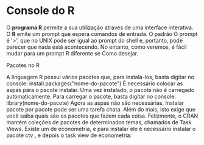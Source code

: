 # Console do R

O **programa R** permite a sua utilização através de uma interface interativa. O **R** emite um prompt que espera comandos de entrada. O padrão
O prompt é '>', que no UNIX pode ser igual ao prompt do shell e, portanto, pode parecer que nada está acontecendo. No entanto, como veremos, é fácil mudar para um prompt R diferente se
Como desejar.

Pacotes no R

A linguagem R possui vários pacotes que, para instalá-los, basta digitar no console: 
install.packages("nome-do-pacote")
É necessário colocar as aspas para o pacote instalar. Uma vez instalado, o pacote não é carregado automaticamente.
Para carregar o pacote, basta digitar no console:
library(nome-do-pacote)
Agora as aspas não são necessárias.
Instalar pacote por pacote pode ser uma tarefa chata. Além do mais, isto exige que você saiba quais são
os pacotes que fazem cada coisa. Felizmente, o CRAN mantém coleções de pacotes de determinados temas,
chamados de Task Views. Existe um de econometria, e para instalar ele é necessário instalar o pacote ctv ,
e depois o task view de econometria:
